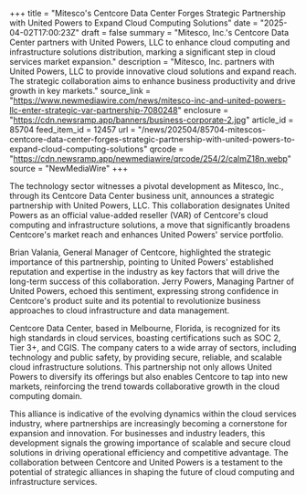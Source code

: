 +++
title = "Mitesco's Centcore Data Center Forges Strategic Partnership with United Powers to Expand Cloud Computing Solutions"
date = "2025-04-02T17:00:23Z"
draft = false
summary = "Mitesco, Inc.'s Centcore Data Center partners with United Powers, LLC to enhance cloud computing and infrastructure solutions distribution, marking a significant step in cloud services market expansion."
description = "Mitesco, Inc. partners with United Powers, LLC to provide innovative cloud solutions and expand reach. The strategic collaboration aims to enhance business productivity and drive growth in key markets."
source_link = "https://www.newmediawire.com/news/mitesco-inc-and-united-powers-llc-enter-strategic-var-partnership-7080248"
enclosure = "https://cdn.newsramp.app/banners/business-corporate-2.jpg"
article_id = 85704
feed_item_id = 12457
url = "/news/202504/85704-mitescos-centcore-data-center-forges-strategic-partnership-with-united-powers-to-expand-cloud-computing-solutions"
qrcode = "https://cdn.newsramp.app/newmediawire/qrcode/254/2/calmZ18n.webp"
source = "NewMediaWire"
+++

<p>The technology sector witnesses a pivotal development as Mitesco, Inc., through its Centcore Data Center business unit, announces a strategic partnership with United Powers, LLC. This collaboration designates United Powers as an official value-added reseller (VAR) of Centcore's cloud computing and infrastructure solutions, a move that significantly broadens Centcore's market reach and enhances United Powers' service portfolio.</p><p>Brian Valania, General Manager of Centcore, highlighted the strategic importance of this partnership, pointing to United Powers' established reputation and expertise in the industry as key factors that will drive the long-term success of this collaboration. Jerry Powers, Managing Partner of United Powers, echoed this sentiment, expressing strong confidence in Centcore's product suite and its potential to revolutionize business approaches to cloud infrastructure and data management.</p><p>Centcore Data Center, based in Melbourne, Florida, is recognized for its high standards in cloud services, boasting certifications such as SOC 2, Tier 3+, and CGIS. The company caters to a wide array of sectors, including technology and public safety, by providing secure, reliable, and scalable cloud infrastructure solutions. This partnership not only allows United Powers to diversify its offerings but also enables Centcore to tap into new markets, reinforcing the trend towards collaborative growth in the cloud computing domain.</p><p>This alliance is indicative of the evolving dynamics within the cloud services industry, where partnerships are increasingly becoming a cornerstone for expansion and innovation. For businesses and industry leaders, this development signals the growing importance of scalable and secure cloud solutions in driving operational efficiency and competitive advantage. The collaboration between Centcore and United Powers is a testament to the potential of strategic alliances in shaping the future of cloud computing and infrastructure services.</p>